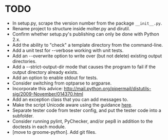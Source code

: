 TODO
====

* In setup.py, scrape the version number from the package `__init__.py`.
* Rename project to structure inside molter.py and dirutil.
* Confirm whether setup.py's publishing can only be done with Python 2.x.
* Add the ability to "check" a template directory from the command-line.
* Add a unit test for --verbose working with unit tests.
* Add an --overwrite option to write over (but not delete) existing output
  directories.
* Add a --strict-output-dir mode that causes the program to fail if
  the output directory already exists.
* Add an option to enable stdout for tests.
* Consider switching from optparse to argparse.
* Incorporate this advice:
    http://mail.python.org/pipermail/distutils-sig/2009-November/014370.html
* Add an exception class that you can add messages to.
* Make the script Unicode aware using the guidance [here](http://docs.python.org/howto/unicode.html).
* Separate tester code from tester config, and put the tester code into
  a subfolder.
* Consider running pylint, PyChecker, and/or pep8 in addition to the
  doctests in each module.
* [move to groome-python].  Add git files.
